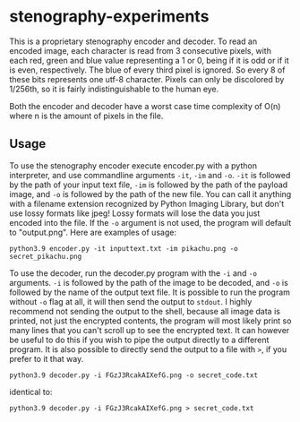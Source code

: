 # stenography-experiments

This is a proprietary stenography encoder and decoder. To read an encoded image, each character is read from 3 consecutive pixels, with each red, green and blue value representing a 1 or 0, being if it is odd or if it is even, respectively. The blue of every third pixel is ignored. So every 8 of these bits represents one utf-8 character. Pixels can only be discolored by 1/256th, so it is fairly indistinguishable to the human eye.

Both the encoder and decoder have a worst case time complexity of O(n) where n is the amount of pixels in the file.

## Usage

To use the stenography encoder execute encoder.py with a python interpreter, and use commandline arguments `-it`, `-im` and `-o`. `-it` is followed by the path of your input text file, `-im` is followed by the path of the payload image, and `-o` is followed by the path of the new file. You can call it anything with a filename extension recognized by Python Imaging Library, but don't use lossy formats like jpeg! Lossy formats will lose the data you just encoded into the file. If the `-o` argument is not used, the program will default to "output.png". Here are examples of usage:

    python3.9 encoder.py -it inputtext.txt -im pikachu.png -o secret_pikachu.png

To use the decoder, run the decoder.py program with the `-i` and `-o` arguments. `-i` is followed by the path of the image to be decoded, and `-o` is followed by the name of the output text file. It is possible to run the program without `-o` flag at all, it will then send the output to `stdout`. I highly recommend not sending the output to the shell, because all image data is printed, not just the encrypted contents, the program will most likely print so many lines that you can't scroll up to see the encrypted text. It can however be useful to do this if you wish to pipe the output directly to a different program. It is also possible to directly send the output to a file with `>`, if you prefer to it that way.

    python3.9 decoder.py -i FGzJ3RcakAIXefG.png -o secret_code.txt

identical to:

    python3.9 decoder.py -i FGzJ3RcakAIXefG.png > secret_code.txt
